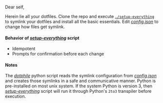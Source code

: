 Dear self,

Herein lie all your dotfiles. Clone the repo and execute [`./setup-everything`]
to symlink your dotfiles and install all the basic essentials. Edit
[_config.json_] to change how files get symlink.

#### Behavior of [_setup-everything_] script

* Idempotent
* Prompts for confirmation before each change

#### Notes

The [_dotphile_] python script reads the symlink configuration from
[_config.json_] and creates those symlinks in a safe and communicative manner.
Python is pre-installed on most unix system. If the system Python is version 3,
then [_setup-everything_] script will run it through Python's `2to3` transpiler
before execution.

[_config.json_]:        https://github.com/jonsmithers/dotfiles/blob/master/config.json      "View File"
[_dotphile_]:           https://github.com/jonsmithers/dotfiles/blob/master/dotphile         "View File"
[_setup-everything_]:   https://github.com/jonsmithers/dotfiles/blob/master/setup-everything "View File"
[`./setup-everything`]: https://github.com/jonsmithers/dotfiles/blob/master/setup-everything "View File"
[vimrc]:                https://github.com/jonsmithers/dotfiles/blob/master/vim/vimrc        "View File"

[modeline]: # ( vim: set tw=80: )
